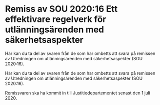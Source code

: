 # Remiss av SOU 2020:16 Ett effektivare regelverk för utlänningsärenden med säkerhetsaspekter

Här kan du ta del av svaren från de som har ombetts att svara på remissen av Utredningen om utlänningsärenden med säkerhetsaspekter (SOU 2020:16).

Här kan du ta del av svaren från de som har ombetts att svara på remissen av Utredningen om utlänningsärenden med säkerhetsaspekter (SOU 2020:16).

Remissvaren ska ha kommit in till Justitiedepartementet senast den 1 juli 2020.
